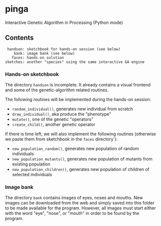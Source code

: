 # pinga

Interactive Genetic Algorithm in Processing (Python mode)


## Contents

```
 handson: sketchbook for hands-on session (see below)
    bank: image bank (see below)
   faces: hands-on solution
sketches: another "species" using the same interactive GA engine
```

### Hands-on sketchbook

The directory `handson` is incomplete. It already contains a visual 
frontend and some of the genetic-algorithm related routines.

The following routines will be implemented during the hands-on session:

  - `random_individual()`, generates new individual from scratch
  - `draw_individual()`, aka produce the "phenotype"
  - `mutate()`, one of the genetic "operators"
  - `create_child()`, another genetic operator
  
If there is time left, we will also implement the following routines 
(otherwise we paste them from sketchbook in the `faces` directory`):

  - `new_population_random()`, generates new population of random individuals
  - `new_population_mutants()`, generates new population of mutants from existing population
  - `new_population_children()`, generates new population of children of selected individuals

### Image bank

The directory `bank` contains images of eyes, noses and mouths. New images can be downloaded from the web and simply saved into this folder to be made available for the program. However, all images must start either with the word "eye", "nose", or "mouth" in order to be found by the program.

